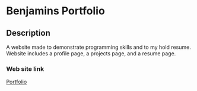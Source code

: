 # Benjamins Portfolio 

## Description 

A website made to demonstrate programming skills and to my hold resume. Website includes a profile page, a projects page, and a resume page.

### Web site link

<a href="https://winkler102.github.io/Portfolio/">Portfolio</a>
